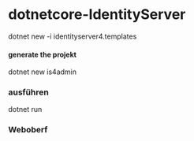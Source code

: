 dotnetcore-IdentityServer
=========================

dotnet new -i identityserver4.templates

#### generate the projekt
dotnet new is4admin

### ausführen

dotnet run

### Weboberf